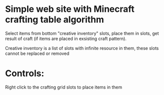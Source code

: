 # Simple web site with Minecraft crafting table algorithm 

Select items from bottom "creative inventory" slots, place them in slots, get result of craft (if items are placed in exsisting craft pattern).

Creative inventory is a list of slots with infinite resource in them, these slots cannot be replaced or removed

# Controls:
Right click to the crafting grid slots to place items in them

